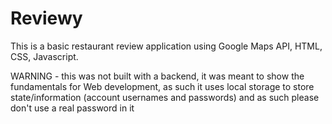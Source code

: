 # Reviewy


This is a basic restaurant review application using Google Maps API, HTML, CSS, Javascript. 

WARNING - this was not built with a backend, it was meant to show the fundamentals for Web development, as such it uses local storage to store state/information (account usernames and passwords) and as such please don't use a real password in it

